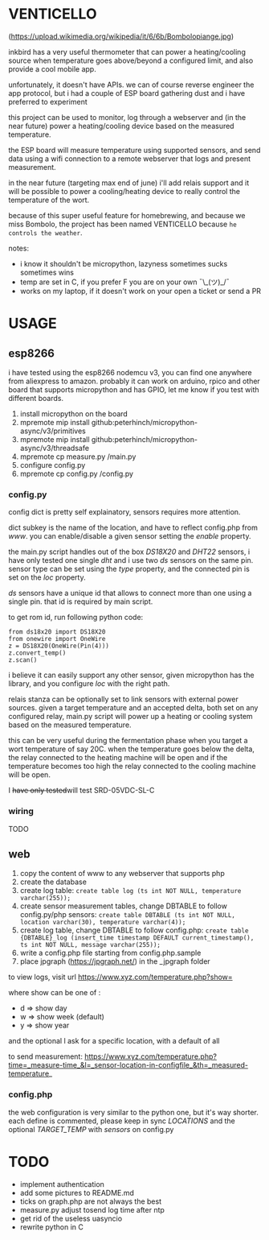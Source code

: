 # VENTICELLO

(https://upload.wikimedia.org/wikipedia/it/6/6b/Bombolopiange.jpg)

inkbird has a very useful thermometer that can power a heating/cooling source when temperature goes above/beyond a configured limit, and also provide a cool mobile app.

unfortunately, it doesn't have APIs. we can of course reverse engineer the app protocol, but i had a couple of ESP board gathering dust and i have preferred to experiment

this project can be used to monitor, log through a webserver and (in the near future) power a heating/cooling device based on the measured temperature.

the ESP board will measure temperature using supported sensors, and send data using a wifi connection to a remote webserver that logs and present measurement.

in the near future (targeting max end of june) i'll add relais support and it will be possible to power a cooling/heating device to really control the temperature of the wort.

because of this super useful feature for homebrewing, and because we miss Bombolo, the project has been named VENTICELLO because `he controls the weather`.

notes:

- i know it shouldn't be micropython, lazyness sometimes sucks sometimes wins
- temp are set in C, if you prefer F you are on your own ¯\\\_(ツ)\_/¯
- works on my laptop, if it doesn't work on your open a ticket or send a PR

# USAGE

## esp8266

i have tested using the esp8266 nodemcu v3, you can find one anywhere from aliexpress to amazon. probably it can work on arduino, rpico and other board that supports micropython and has GPIO, let me know if you test with different boards.

1. install micropython on the board
1. mpremote mip install github:peterhinch/micropython-async/v3/primitives
1. mpremote mip install github:peterhinch/micropython-async/v3/threadsafe
1. mpremote cp measure.py /main.py
1. configure config.py
1. mpremote cp config.py /config.py

### config.py

config dict is pretty self explainatory, sensors requires more attention.

dict subkey is the name of the location, and have to reflect config.php from _www_. you can enable/disable a given sensor setting the _enable_ property.

the main.py script handles out of the box _DS18X20_ and _DHT22_ sensors, i have only tested one single _dht_ and i use two _ds_ sensors on the same pin. sensor type can be set using the _type_ property, and the connected pin is set on the _loc_ property.

_ds_ sensors have a unique id that allows to connect more than one using a single pin. that id is required by main script.

to get rom id, run following python code:

```from machine import Pin
from ds18x20 import DS18X20
from onewire import OneWire
z = DS18X20(OneWire(Pin(4)))
z.convert_temp()
z.scan()
```

i believe it can easily support any other sensor, given micropython has the library, and you configure _loc_ with the right path.

relais stanza can be optionally set to link sensors with external power sources. given a target temperature and an accepted delta, both set on any configured relay, main.py script will power up a heating or cooling system based on the measured temperature.

this can be very useful during the fermentation phase when you target a wort temperature of say 20C. when the temperature goes below the delta, the relay connected to the heating machine will be open and if the temperature becomes too high the relay connected to the cooling machine will be open.

I ~~have only tested~~will test SRD-05VDC-SL-C

### wiring

TODO

## web

1. copy the content of www to any webserver that supports php
1. create the database
1. create log table: `create table log (ts int NOT NULL, temperature varchar(255));`
1. create sensor measurement tables, change DBTABLE to follow config.py/php sensors: `create table DBTABLE (ts int NOT NULL, location varchar(30), temperature varchar(4));`
1. create log table, change DBTABLE to follow config.php: `create table {DBTABLE}_log (insert_time timestamp DEFAULT current_timestamp(), ts int NOT NULL, message varchar(255));`
1. write a config.php file starting from config.php.sample
1. place jpgraph (https://jpgraph.net/) in the \_jpgraph folder

to view logs, visit url https://www.xyz.com/temperature.php?show=

where show can be one of :

- d => show day
- w => show week (default)
- y => show year

and the optional l ask for a specific location, with a default of all

to send measurement:
https://www.xyz.com/temperature.php?time=_measure-time_&l=_sensor-location-in-configfile_&th=_measured-temperature_

### config.php

the web configuration is very similar to the python one, but it's way shorter. each define is commented, please keep in sync _LOCATIONS_ and the optional _TARGET_TEMP_ with _sensors_ on config.py

# TODO

- implement authentication
- add some pictures to README.md
- ticks on graph.php are not always the best
- measure.py adjust tosend log time after ntp
- get rid of the useless uasyncio
- rewrite python in C
